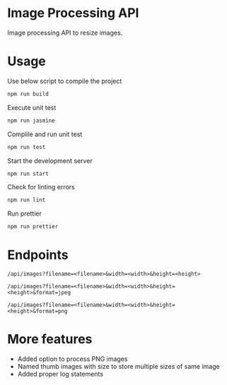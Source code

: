 # Image Processing API

Image processing API to resize images.

# Usage

Use below script to compile the project

```bash
npm run build
```

Execute unit test

```bash
npm run jasmine
```

Complile and run unit test

```bash
npm run test
```

Start the development server

```bash
npm run start
```

Check for linting errors

```bash
npm run lint
```

Run prettier

```bash
npm run prettier
```

# Endpoints

```
/api/images?filename=<filename>&width=<width>&height=<height>
```

```
/api/images?filename=<filename>&width=<width>&height=<height>&format=jpeg
```

```
/api/images?filename=<filename>&width=<width>&height=<height>&format=png
```

# More features

-   Added option to process PNG images
-   Named thumb images with size to store multiple sizes of same image
-   Added proper log statements
